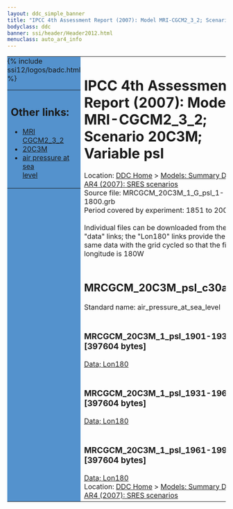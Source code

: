 ```yaml
---
layout: ddc_simple_banner
title: "IPCC 4th Assessment Report (2007): Model MRI-CGCM2_3_2; Scenario 20C3M; Variable psl"
bodyclass: ddc
banner: ssi/header/Header2012.html
menuclass: auto_ar4_info
---
```



<table width="100%" border="0" cellspacing="0" cellpadding="0" style="border-collapse: collapse;">
<tr style="margin:0;padding:0;border:0;">
<td style="margin:0;padding:0;border:0;height:1pt;width:150pt;background:#5492CD;" valign="top" >

<div id="lh-col2" class="auto_ar4_info">
<table class="menumain" bgcolor="#5492CD" cellspacing="0" width="100%" border="0">
<tr><td>
<h2> Other links:</h2>
<ul>
<li><a href="/auto/ar4/model-MRI-CGCM2_3_2.html">MRI<br/>CGCM2_3_2</a></li>
<li><a href="/auto/ar4/scenario-20C3M.html">20C3M</a></li>
<li><a href="/auto/ar4/var-air_pressure_at_sea_level.html">air pressure at sea<br/> level</a></li>
</ul>
</td></tr>
{% include ssi12/logos/badc.html %}
</table>
</div>
</td>
<td><h1>IPCC 4th Assessment Report (2007): Model MRI-CGCM2_3_2; Scenario 20C3M; Variable psl</h1>

<!-- Breadcrumb1 -->
<div id="breadcrumb1" align="left">
Location: <a href="/index.html">DDC Home</a> > <a href="/sim/gcm_clim/">Models: Summary Data</a>
> <a href="/sim/gcm_clim/SRES_AR4/index.html">AR4 (2007): SRES scenarios</a>
</div>
<!-- End of Breadcrumb1 -->Source file: MRCGCM_20C3M_1_G_psl_1-1800.grb
<br/>
Period covered by experiment: 1851 to 2000<br/>
<br/>Individual files can be downloaded from the "data" links; the "Lon180" links provide the same data
         with the grid cycled so that the first longitude is 180W<br/>
<br/><h2>MRCGCM_20C3M_psl_c30a.tar</h2>
Standard name: air_pressure_at_sea_level<br>
<br/><h3>MRCGCM_20C3M_1_psl_1901-1930.nc [397604 bytes]</h3>
<a href="/cgi-bin/downl/ar4_nc/psl/MRCGCM_20C3M_1_psl_1901-1930.nc">Data; </a><a href="/cgi-bin/downl/ar4_nc/psl/MRCGCM_20C3M_1_psl_1901-1930.cyto180.nc"> Lon180</a><br/>
<br/><h3>MRCGCM_20C3M_1_psl_1931-1960.nc [397604 bytes]</h3>
<a href="/cgi-bin/downl/ar4_nc/psl/MRCGCM_20C3M_1_psl_1931-1960.nc">Data; </a><a href="/cgi-bin/downl/ar4_nc/psl/MRCGCM_20C3M_1_psl_1931-1960.cyto180.nc"> Lon180</a><br/>
<br/><h3>MRCGCM_20C3M_1_psl_1961-1990.nc [397604 bytes]</h3>
<a href="/cgi-bin/downl/ar4_nc/psl/MRCGCM_20C3M_1_psl_1961-1990.nc">Data; </a><a href="/cgi-bin/downl/ar4_nc/psl/MRCGCM_20C3M_1_psl_1961-1990.cyto180.nc"> Lon180</a><br/>
<!-- Breadcrumb2 -->
<div id="breadcrumb2" align="left">
Location: <a href="/index.html">DDC Home</a> > <a href="/sim/gcm_clim/">Models: Summary Data</a>
> <a href="/sim/gcm_clim/SRES_AR4/index.html">AR4 (2007): SRES scenarios</a>
</div>
<!-- End of Breadcrumb2 --></td></tr></table>
